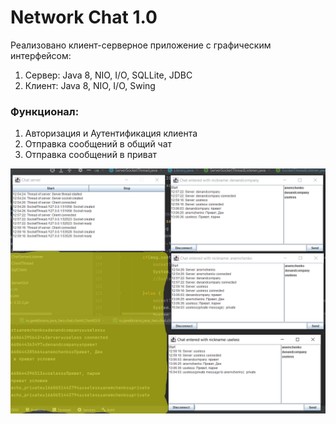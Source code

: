 <h1>Network Chat 1.0</h1>

Реализовано клиент-серверное приложение c графическим интерфейсом:
<ol>
<li>Сервер: Java 8, NIO, I/O, SQLLite, JDBC</li>
<li>Клиент: Java 8, NIO, I/O, Swing </li>
</ol>
<h3>Функционал:</h3>
<ol>

<li>Авторизация и Аутентификация клиента</li>
<li>Отправка сообщений в общий чат</li>
<li>Отправка сообщений в приват</li>
</ol>

![Screenshot_1.png](Screenshot_1.png)
